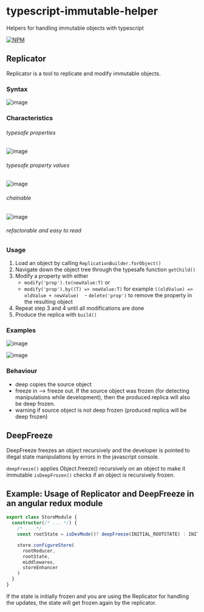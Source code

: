# typescript-immutable-helper
Helpers for handling immutable objects with typescript

[![NPM](https://nodei.co/npm/typescript-immutable-helper.png)](https://nodei.co/npm/typescript-immutable-helper/)

## Replicator

Replicator is a tool to replicate and modify immutable objects.

### Syntax
![image](https://user-images.githubusercontent.com/20232625/28767484-22a1d330-75d4-11e7-9667-01271c7e2448.png)

### Characteristics
###### typesafe properties
![image](https://user-images.githubusercontent.com/20232625/28767468-14cb5aa6-75d4-11e7-8193-dcf828133035.png)
###### typesafe property values
![image](https://user-images.githubusercontent.com/20232625/28767500-3b6f082e-75d4-11e7-8ec3-1e1392209396.png)
###### chainable
![image](https://user-images.githubusercontent.com/20232625/28767664-dc00269c-75d4-11e7-9c6d-c179c0b12eaf.png)
###### refactorable and easy to read

### Usage

1. Load an object by calling `ReplicationBuilder.forObject()`
2. Navigate down the object tree through the typesafe function `getChild()`
3. Modify a property with either 
    - `modify('prop').to(newValue:T)` or
    - `modify('prop').by((T) => newValue:T)` for example `((oldValue) => oldValue + newValue)`
    - `delete('prop')` to remove the property in the resulting object
4. Repeat step 3 and 4 until all modifications are done
5. Produce the replica with `build()`

### Examples

![image](https://user-images.githubusercontent.com/20232625/28767484-22a1d330-75d4-11e7-9667-01271c7e2448.png)

![image](https://user-images.githubusercontent.com/20232625/28767522-55f40ea6-75d4-11e7-8faf-0c1bf9f91953.png)

### Behaviour

-   deep copies the source object
-   freeze in --> freeze out. If the source object was frozen (for detecting manipulations while development), then the produced replica will also be deep frozen.
-   warning if source object is not deep frozen (produced replica will be deep frozen)

## DeepFreeze

DeepFreeze freezes an object recursively and the developer is pointed to illegal state manipulations by errors in the javascript console.

`deepFreeze()` applies Object.freeze() recursively on an object to make it immutable
`isDeepFrozen()` checks if an object is recursively frozen.

## Example: Usage of Replicator and DeepFreeze in an angular redux module

```Typescript
export class StoreModule {
  constructor(/* ... */) {
    /* ... */
    const rootState = isDevMode()? deepFreeze(INITIAL_ROOTSTATE) : INITIAL_ROOTSTATE    

    store.configureStore(
      rootReducer,
      rootState,
      middlewares,
      storeEnhancer
    )
  }
}
```

If the state is initially frozen and you are using the Replicator for handling the updates, the state will get frozen again by the replicator.






